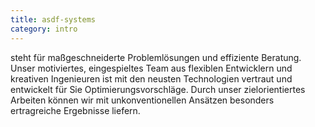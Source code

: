 ```yaml
---
title: asdf-systems
category: intro
---
```

steht für maßgeschneiderte Problemlösungen und effiziente Beratung. Unser motiviertes, eingespieltes Team aus flexiblen Entwicklern und kreativen Ingenieuren ist mit den neusten Technologien vertraut und entwickelt für Sie Optimierungsvorschläge. Durch unser zielorientiertes Arbeiten können wir mit unkonventionellen Ansätzen besonders ertragreiche Ergebnisse liefern.
